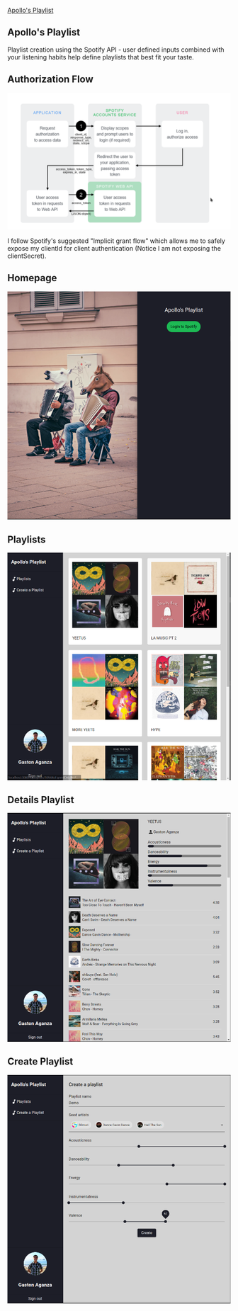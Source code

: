 [Apollo's Playlist](http://apollosplaylist.com/)

## Apollo's Playlist

Playlist creation using the Spotify API - user defined inputs combined with your listening habits help define playlists that best fit your taste.

## Authorization Flow

![Authorization grant flow screenshot](./docs/authorization_flow.png?raw=true)

I follow Spotify's suggested "Implicit grant flow" which allows me to safely expose my clientId for client authentication (Notice I am not exposing the clientSecret).

## Homepage

![Homepage screenshot](./docs/homepage.png?raw=true)

## Playlists

![Playlists view screenshot](./docs/playlists.png?raw=true)

## Details Playlist

![Detailed playlist view screenshot](./docs/detailed_playlist.png?raw=true)

## Create Playlist

![Detailed playlist view screenshot](./docs/create_playlist.png?raw=true)
